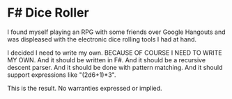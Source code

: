 # F# Dice Roller

I found myself playing an RPG with some friends over Google Hangouts and was displeased with the
electronic dice rolling tools I had at hand.

I decided I need to write my own. BECAUSE OF COURSE I NEED TO WRITE MY OWN. And it should be
written in F#. And it should be a recursive descent parser. And it should be done with pattern
matching. And it should support expressions like "(2d6+1)*3".

This is the result. No warranties expressed or implied.
